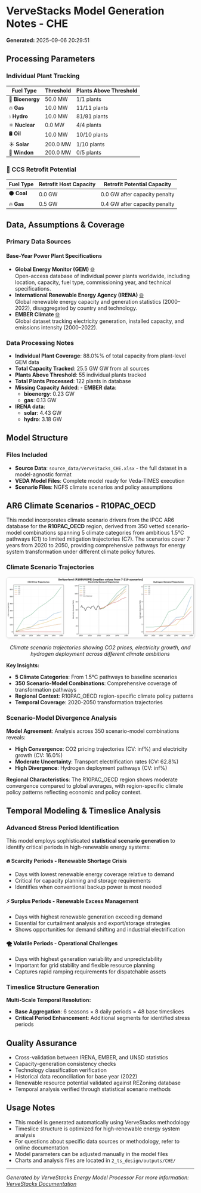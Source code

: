 # VerveStacks Model Generation Notes - CHE
**Generated:** 2025-09-06 20:29:51


## Processing Parameters

### Individual Plant Tracking
| **Fuel Type** | **Threshold** | **Plants Above Threshold** |
|---------------|---------------|---------------------------|
| 🌱 **Bioenergy** | 50.0 MW | 1/1 plants |
| 🔥 **Gas** | 10.0 MW | 11/11 plants |
| 💧 **Hydro** | 10.0 MW | 81/81 plants |
| ⚛️ **Nuclear** | 0.0 MW | 4/4 plants |
| 🛢️ **Oil** | 10.0 MW | 10/10 plants |
| ☀️ **Solar** | 200.0 MW | 1/10 plants |
| 💨 **Windon** | 200.0 MW | 0/5 plants |


### 🔄 CCS Retrofit Potential
| **Fuel Type** | **Retrofit Host Capacity** | **Retrofit Potential Capacity**
|---------------|----------------------------|-------------------------------|
| ⚫ **Coal** | 0.0 GW | 0.0 GW after capacity penalty |
| 🔥 **Gas** | 0.5 GW | 0.4 GW after capacity penalty |


## Data, Assumptions & Coverage

### Primary Data Sources

#### Base-Year Power Plant Specifications
- **Global Energy Monitor (GEM)** [🌐](https://globalenergymonitor.org)  
  Open-access database of individual power plants worldwide, including location, capacity, fuel type, commissioning year, and technical specifications.
- **International Renewable Energy Agency (IRENA)** [🌐](https://www.irena.org/Statistics)  
  Global renewable energy capacity and generation statistics (2000–2022), disaggregated by country and technology.
- **EMBER Climate** [🌐](https://ember-climate.org/data/)  
  Global dataset tracking electricity generation, installed capacity, and emissions intensity (2000–2022).

### Data Processing Notes
- **Individual Plant Coverage**: 88.0%% of total capacity from plant-level GEM data
- **Total Capacity Tracked**: 25.5 GW GW from all sources
- **Plants Above Threshold**: 55 individual plants tracked
- **Total Plants Processed**: 122 plants in database
- **Missing Capacity Added**: - **EMBER data**:
  - **bioenergy**: 0.23 GW
  - **gas**: 0.13 GW
- **IRENA data**:
  - **solar**: 4.43 GW
  - **hydro**: 3.18 GW


## Model Structure

### Files Included
- **Source Data**: `source_data/VerveStacks_CHE.xlsx` - the full dataset in a model-agnostic format
- **VEDA Model Files**: Complete model ready for Veda-TIMES execution
- **Scenario Files**: NGFS climate scenarios and policy assumptions


## AR6 Climate Scenarios - R10PAC_OECD

This model incorporates climate scenario drivers from the IPCC AR6 database for the **R10PAC_OECD** region, 
derived from 350 vetted scenario-model combinations spanning 5 climate categories 
from ambitious 1.5°C pathways (C1) to limited mitigation trajectories (C7). The scenarios cover 
7 years from 2020 to 2050, providing comprehensive 
pathways for energy system transformation under different climate policy futures.


### Climate Scenario Trajectories

<div align="center">
  <img src="VerveStacks_CHE/scenario_drivers/ar6_scenarios_CHE.png" 
       alt="AR6 Climate Scenario Trajectories" 
       style="max-width: 100%; height: auto; border: 1px solid #ddd; border-radius: 8px; box-shadow: 0 2px 4px rgba(0,0,0,0.1);">
  <p><em>Climate scenario trajectories showing CO2 prices, electricity growth, and hydrogen deployment across different climate ambitions</em></p>
</div>

**Key Insights:**
- **5 Climate Categories**: From 1.5°C pathways to baseline scenarios
- **350 Scenario-Model Combinations**: Comprehensive coverage of transformation pathways  
- **Regional Context**: R10PAC_OECD region-specific climate policy patterns
- **Temporal Coverage**: 2020-2050 transformation trajectories


### Scenario-Model Divergence Analysis

**Model Agreement**: Analysis across 350 scenario-model combinations reveals:
- **High Convergence**: CO2 pricing trajectories (CV: inf%) and electricity growth (CV: 16.0%)
- **Moderate Uncertainty**: Transport electrification rates (CV: 62.8%) 
- **High Divergence**: Hydrogen deployment pathways (CV: inf%)

**Regional Characteristics**: The R10PAC_OECD region shows moderate convergence compared to global 
averages, with region-specific climate policy patterns reflecting economic and policy context.


## Temporal Modeling & Timeslice Analysis

### Advanced Stress Period Identification

This model employs sophisticated **statistical scenario generation** to identify critical periods in high-renewable energy systems:

#### 🔥 **Scarcity Periods** - Renewable Shortage Crisis
- Days with lowest renewable energy coverage relative to demand
- Critical for capacity planning and storage requirements
- Identifies when conventional backup power is most needed

#### ⚡ **Surplus Periods** - Renewable Excess Management  
- Days with highest renewable generation exceeding demand
- Essential for curtailment analysis and export/storage strategies
- Shows opportunities for demand shifting and industrial electrification

#### 🌪️ **Volatile Periods** - Operational Challenges
- Days with highest generation variability and unpredictability
- Important for grid stability and flexible resource planning
- Captures rapid ramping requirements for dispatchable assets

### Timeslice Structure Generation
**Multi-Scale Temporal Resolution:**
- **Base Aggregation**: 6 seasons × 8 daily periods = 48 base timeslices
- **Critical Period Enhancement**: Additional segments for identified stress periods


## Quality Assurance

- Cross-validation between IRENA, EMBER, and UNSD statistics
- Capacity-generation consistency checks
- Technology classification verification
- Historical data reconciliation for base year (2022)
- Renewable resource potential validated against REZoning database
- Temporal analysis verified through statistical scenario methods


## Usage Notes

- This model is generated automatically using VerveStacks methodology
- Timeslice structure is optimized for high-renewable energy system analysis
- For questions about specific data sources or methodology, refer to online documentation
- Model parameters can be adjusted manually in the model files
- Charts and analysis files are located in `2_ts_design/outputs/CHE/`

---
*Generated by VerveStacks Energy Model Processor*
*For more information: [VerveStacks Documentation](https://github.com/your-org/vervestacks)*
